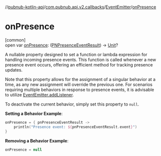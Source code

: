 //[pubnub-kotlin-api](../../../index.md)/[com.pubnub.api.v2.callbacks](../index.md)/[EventEmitter](index.md)/[onPresence](on-presence.md)

# onPresence

[common]\
open var [onPresence](on-presence.md): ([PNPresenceEventResult](../../../../../pubnub-kotlin/pubnub-kotlin-core-api/pubnub-kotlin-core-api/com.pubnub.api.models.consumer.pubsub/-p-n-presence-event-result/index.md)) -&gt; [Unit](https://kotlinlang.org/api/latest/jvm/stdlib/kotlin-stdlib/kotlin/-unit/index.html)?

A nullable property designed to set a function or lambda expression for handling incoming presence events. This function is called whenever a new presence event occurs, offering an efficient method for tracking presence updates.

Note that this property allows for the assignment of a singular behavior at a time, as any new assignment will override the previous one. For scenarios requiring multiple behaviors in response to presence events, it is advisable to utilize [EventEmitter.addListener](add-listener.md).

To deactivate the current behavior, simply set this property to `null`.

**Setting a Behavior Example**:

```kotlin
onPresence = { pnPresenceEventResult ->
    println("Presence event: ${pnPresenceEventResult.event}")
}
```

**Removing a Behavior Example**:

```kotlin
onPresence = null
```
